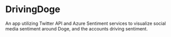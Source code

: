 # DrivingDoge
An app utilizing Twitter API and Azure Sentiment services to visualize social media sentiment around Doge, and the accounts driving sentiment.
